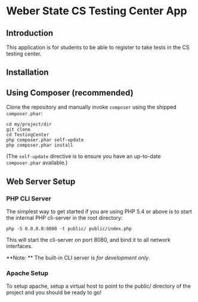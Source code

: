 Weber State CS Testing Center App
=======================

Introduction
------------
This application is for students to be able to register to take tests in the CS testing center.

Installation
------------

Using Composer (recommended)
----------------------------
Clone the repository and manually invoke `composer` using the shipped
`composer.phar`:

    cd my/project/dir
    git clone 
    cd TestingCenter
    php composer.phar self-update
    php composer.phar install

(The `self-update` directive is to ensure you have an up-to-date `composer.phar`
available.)




Web Server Setup
----------------

### PHP CLI Server

The simplest way to get started if you are using PHP 5.4 or above is to start the internal PHP cli-server in the root directory:

    php -S 0.0.0.0:8080 -t public/ public/index.php

This will start the cli-server on port 8080, and bind it to all network
interfaces.

**Note: ** The built-in CLI server is *for development only*.

### Apache Setup

To setup apache, setup a virtual host to point to the public/ directory of the
project and you should be ready to go! 
